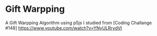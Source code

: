 # Gift Warpping
A Gift Warpping Algorithm using p5js I studied from [Coding Challange #148] https://www.youtube.com/watch?v=YNyULRrydVI

